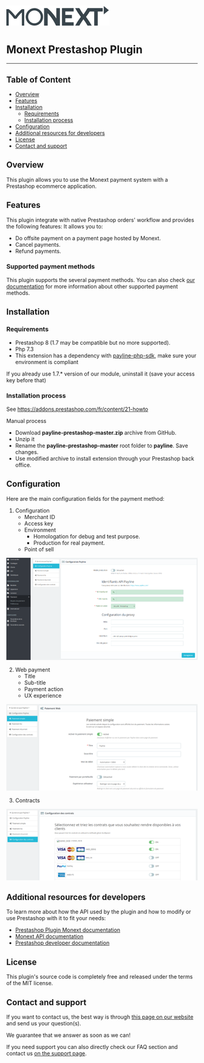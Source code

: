 # [![Monext Logo](doc/logo-monext.svg)](https://www.monext.fr/)

# Monext Prestashop Plugin

----

## Table of Content

* [Overview](#overview)
* [Features](#features)
* [Installation](#installation)
    * [Requirements](#requirements)
    * [Installation process](#installation-process)
* [Configuration](#configuration)
* [Additional resources for developers](#additional-resources-for-developers)
* [License](#license)
* [Contact and support](#contact-and-support)

## Overview

This plugin allows you to use the Monext payment system with a Prestashop ecommerce application.


## Features

This plugin integrate with native Prestashop orders' workflow and provides the following features:
It allows you to:
* Do offsite payment on a payment page hosted by Monext.
* Cancel payments.
* Refund payments.

### Supported payment methods

This plugin supports the several payment methods.
You can also check [our documentation](https://docs.monext.fr/display/DT/Payment+Method) for more information about other supported payment methods.

## Installation

### Requirements

* Prestashop 8 (1.7 may be compatible but no more supported).
* Php 7.3
* This extension has a dependency with  <a href="https://github.com/PaylineByMonext/payline-php-sdk">payline-php-sdk</a>, make sure your environment is compliant

If you already use 1.7.* version of our module, uninstall it (save your access key before that)</li>



### Installation process

See https://addons.prestashop.com/fr/content/21-howto

Manual process
* Download <b>payline-prestashop-master.zip</b> archive from GitHub.</li>
* Unzip it
* Rename the <b>payline-prestashop-master</b> root folder to <b>payline</b>. Save changes.
* Use modified archive to install extension through your Prestashop back office.



## Configuration

Here are the main configuration fields for the payment method:

1. Configuration
    * Merchant ID
    * Access key
    * Environment
        * Homologation for debug and test purpose.
        * Production for real payment.
    * Point of sell
  
![Screenshot showing payment method configuration in backoffice](doc/config.png)

2. Web payment
    * Title
    * Sub-title
    * Payment action
    * UX experience

![Screenshot showing payment method configuration in backoffice](doc/config_simple.png)

3. Contracts

![Screenshot showing payment method configuration in backoffice](doc/config_contract.png)

## Additional resources for developers

To learn more about how the API used by the plugin and how to modify or use Prestashop with it to fit your needs:
* [Prestashop Plugin Monext documentation](https://docs.monext.fr/display/DT/Prestashop+8.x+plugin)
* [Monext API documentation](https://api-docs.retail.monext.com/reference/getting-started-with-your-api)
* [Prestashop developer documentation](https://devdocs.prestashop-project.org/)

## License

This plugin's source code is completely free and released under the terms of the MIT license.

## Contact and support

If you want to contact us, the best way is through [this page on our website](https://www.monext.fr/gardons-le-contact) and send us your question(s).

We guarantee that we answer as soon as we can!

If you need support you can also directly check our FAQ section and contact us [on the support page](https://support.payline.com/hc/fr).
